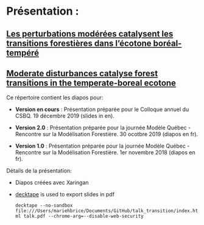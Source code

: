 # Présentation :

## [Les perturbations modérées catalysent les transitions forestières dans l’écotone boréal-tempéré](https://mhbrice.github.io/talk_transition/index.html#1)  
## [Moderate disturbances catalyse forest transitions in the temperate-boreal ecotone](https://mhbrice.github.io/talk_transition/index_qcbs19.html#1)

Ce répertoire contient les diapos pour:

- **Version en cours** : Présentation préparée pour le Colloque annuel du CSBQ. 19 décembre 2019 (slides in en).

- **Version 2.0** : Présentation préparée pour la journée Modèle Québec - Rencontre sur la Modélisation Forestière. 30 ocotbre 2019 (diapos en fr).

- **Version 1.0** : Présentation préparée pour la journée Modèle Québec - Rencontre sur la Modélisation Forestière. 1er novembre 2018 (diapos en fr).


Détails de la présentation:

- Diapos créées avec Xaringan

- [decktape](https://github.com/astefanutti/decktape) is used to export slides in pdf

  `decktape --no-sandbox file:///Users/mariehbrice/Documents/GitHub/talk_transition/index.html talk.pdf --chrome-arg=--disable-web-security`
